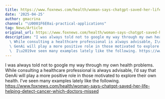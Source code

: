 ```yaml
---
title: https://www.foxnews.com/health/woman-says-chatgpt-saved-her-life-helping-detect-cancer-which-doctors-missed
date: '2025-04-25'
author: gmacrina
channel: "\U0001F6E0ai-practical-applications"
tag: News/Article
original_url: https://www.foxnews.com/health/woman-says-chatgpt-saved-her-life-helping-detect-cancer-which-doctors-missed
description: "I was always told not to google my way through my own health problems.\
  \ While consulting a healthcare professional is always advisable, I\u2019d say that\
  \ GenAi will play a more positive role in those motivated to explore their own health.\
  \  I\u2019ve seen many examples lately like the following. https://www.foxnews.com/health/woman-says-chatgpt-saved-her-life-helping-detect-cancer-which-doctors-missed"
---
```


I was always told not to google my way through my own health problems. While consulting a healthcare professional is always advisable, I’d say that GenAi will play a more positive role in those motivated to explore their own health.  I’ve seen many examples lately like the following. https://www.foxnews.com/health/woman-says-chatgpt-saved-her-life-helping-detect-cancer-which-doctors-missed